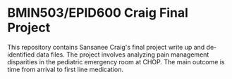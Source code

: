 # BMIN503/EPID600 Craig Final Project

This repository contains Sansanee Craig's final project write up and de-identified data files. The project involves analyzing pain management disparities in the pediatric emergency room at CHOP. The main outcome is time from arrival to first line medication.

